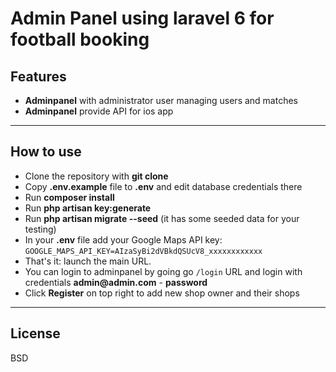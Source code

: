 # Admin Panel using laravel 6 for football booking


## Features

- __Adminpanel__ with administrator user managing users and matches
- __Adminpanel__ provide API for ios app

- - - - -

## How to use

- Clone the repository with __git clone__
- Copy __.env.example__ file to __.env__ and edit database credentials there
- Run __composer install__
- Run __php artisan key:generate__
- Run __php artisan migrate --seed__ (it has some seeded data for your testing)
- In your __.env__ file add your Google Maps API key: `GOOGLE_MAPS_API_KEY=AIzaSyBi2dVBkdQSUcV8_xxxxxxxxxxxx`
- That's it: launch the main URL. 
- You can login to adminpanel by going go `/login` URL and login with credentials __admin@admin.com__ - __password__
- Click __Register__ on top right to add new shop owner and their shops


- - - - -


## License

BSD


